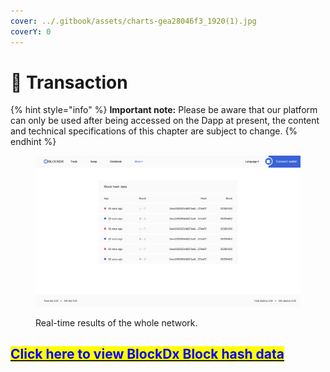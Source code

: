 ```yaml
---
cover: ../.gitbook/assets/charts-gea28046f3_1920(1).jpg
coverY: 0
---
```


# 🔎 Transaction

{% hint style="info" %}
**Important note:** Please be aware that our platform can only be used after being accessed on the Dapp at present, the content and technical specifications of this chapter are subject to change.
{% endhint %}

<figure><img src="../.gitbook/assets/截屏2022-12-20 06.03.18.png" alt=""><figcaption><p>Real-time results of the whole network.</p></figcaption></figure>

## <mark style="color:blue;"></mark>[<mark style="color:blue;">Click here to view BlockDx Block hash data</mark>](https://blockdx.pro/blockdx/dapp.html#/data)<mark style="color:blue;"></mark>
